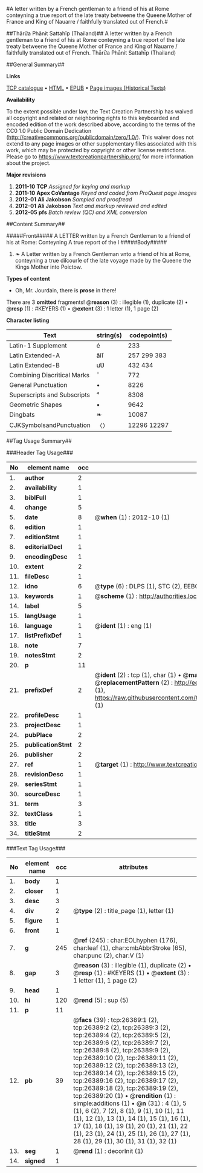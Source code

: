 #A letter written by a French gentleman to a friend of his at Rome conteyning a true report of the late treaty betweene the Queene Mother of France and King of Nauarre / faithfully translated out of French.#

##Thārư̄a Phānit Sattahīp (Thailand)##
A letter written by a French gentleman to a friend of his at Rome conteyning a true report of the late treaty betweene the Queene Mother of France and King of Nauarre / faithfully translated out of French.
Thārư̄a Phānit Sattahīp (Thailand)

##General Summary##

**Links**

[TCP catalogue](http://www.ota.ox.ac.uk/tcp/)  • 
[HTML](http://tei.it.ox.ac.uk/tcp/Texts-HTML/free/A08/A08789.html)  • 
[EPUB](http://tei.it.ox.ac.uk/tcp/Texts-EPUB/free/A08/A08789.epub) • 
[Page images (Historical Texts)](https://historicaltexts.jisc.ac.uk/eebo-23203131e)

**Availability**

To the extent possible under law, the Text Creation Partnership has waived all copyright and related or neighboring rights to this keyboarded and encoded edition of the work described above, according to the terms of the CC0 1.0 Public Domain Dedication (http://creativecommons.org/publicdomain/zero/1.0/). This waiver does not extend to any page images or other supplementary files associated with this work, which may be protected by copyright or other license restrictions. Please go to https://www.textcreationpartnership.org/ for more information about the project.

**Major revisions**

1. __2011-10__ __TCP__ *Assigned for keying and markup*
1. __2011-10__ __Apex CoVantage__ *Keyed and coded from ProQuest page images*
1. __2012-01__ __Ali Jakobson__ *Sampled and proofread*
1. __2012-01__ __Ali Jakobson__ *Text and markup reviewed and edited*
1. __2012-05__ __pfs__ *Batch review (QC) and XML conversion*

##Content Summary##

#####Front#####
A LETTER written by a French Gentleman to a friend of his at Rome: Conteyning A true report of the l
#####Body#####

1. ❧ A Letter written by a French Gentleman vnto a friend of his at Rome, conteyning a true diſcourſe of the late voyage made by the Queene the Kings Mother into Poictow.

**Types of content**

  * Oh, Mr. Jourdain, there is **prose** in there!

There are 3 **omitted** fragments! 
 @__reason__ (3) : illegible (1), duplicate (2)  •  @__resp__ (1) : #KEYERS (1)  •  @__extent__ (3) : 1 letter (1), 1 page (2)

**Character listing**


|Text|string(s)|codepoint(s)|
|---|---|---|
|Latin-1 Supplement|é|233|
|Latin Extended-A|āīſ|257 299 383|
|Latin Extended-B|ưƲ|432 434|
|Combining             Diacritical Marks|̄|772|
|General Punctuation|•|8226|
|Superscripts             and Subscripts|⁴|8308|
|Geometric Shapes|▪|9642|
|Dingbats|❧|10087|
|CJKSymbolsandPunctuation|〈〉|12296 12297|

##Tag Usage Summary##

###Header Tag Usage###

|No|element name|occ|attributes|
|---|---|---|---|
|1.|__author__|2||
|2.|__availability__|1||
|3.|__biblFull__|1||
|4.|__change__|5||
|5.|__date__|8| @__when__ (1) : 2012-10 (1)|
|6.|__edition__|1||
|7.|__editionStmt__|1||
|8.|__editorialDecl__|1||
|9.|__encodingDesc__|1||
|10.|__extent__|2||
|11.|__fileDesc__|1||
|12.|__idno__|6| @__type__ (6) : DLPS (1), STC (2), EEBO-CITATION (1), OCLC (1), VID (1)|
|13.|__keywords__|1| @__scheme__ (1) : http://authorities.loc.gov/ (1)|
|14.|__label__|5||
|15.|__langUsage__|1||
|16.|__language__|1| @__ident__ (1) : eng (1)|
|17.|__listPrefixDef__|1||
|18.|__note__|7||
|19.|__notesStmt__|2||
|20.|__p__|11||
|21.|__prefixDef__|2| @__ident__ (2) : tcp (1), char (1)  •  @__matchPattern__ (2) : ([0-9\-]+):([0-9IVX]+) (1), (.+) (1)  •  @__replacementPattern__ (2) : http://eebo.chadwyck.com/downloadtiff?vid=$1&page=$2 (1), https://raw.githubusercontent.com/textcreationpartnership/Texts/master/tcpchars.xml#$1 (1)|
|22.|__profileDesc__|1||
|23.|__projectDesc__|1||
|24.|__pubPlace__|2||
|25.|__publicationStmt__|2||
|26.|__publisher__|2||
|27.|__ref__|1| @__target__ (1) : http://www.textcreationpartnership.org/docs/. (1)|
|28.|__revisionDesc__|1||
|29.|__seriesStmt__|1||
|30.|__sourceDesc__|1||
|31.|__term__|3||
|32.|__textClass__|1||
|33.|__title__|3||
|34.|__titleStmt__|2||


###Text Tag Usage###

|No|element name|occ|attributes|
|---|---|---|---|
|1.|__body__|1||
|2.|__closer__|1||
|3.|__desc__|3||
|4.|__div__|2| @__type__ (2) : title_page (1), letter (1)|
|5.|__figure__|1||
|6.|__front__|1||
|7.|__g__|245| @__ref__ (245) : char:EOLhyphen (176), char:leaf (1), char:cmbAbbrStroke (65), char:punc (2), char:V (1)|
|8.|__gap__|3| @__reason__ (3) : illegible (1), duplicate (2)  •  @__resp__ (1) : #KEYERS (1)  •  @__extent__ (3) : 1 letter (1), 1 page (2)|
|9.|__head__|1||
|10.|__hi__|120| @__rend__ (5) : sup (5)|
|11.|__p__|11||
|12.|__pb__|39| @__facs__ (39) : tcp:26389:1 (2), tcp:26389:2 (2), tcp:26389:3 (2), tcp:26389:4 (2), tcp:26389:5 (2), tcp:26389:6 (2), tcp:26389:7 (2), tcp:26389:8 (2), tcp:26389:9 (2), tcp:26389:10 (2), tcp:26389:11 (2), tcp:26389:12 (2), tcp:26389:13 (2), tcp:26389:14 (2), tcp:26389:15 (2), tcp:26389:16 (2), tcp:26389:17 (2), tcp:26389:18 (2), tcp:26389:19 (2), tcp:26389:20 (1)  •  @__rendition__ (1) : simple:additions (1)  •  @__n__ (31) : 4 (1), 5 (1), 6 (2), 7 (2), 8 (1), 9 (1), 10 (1), 11 (1), 12 (1), 13 (1), 14 (1), 15 (1), 16 (1), 17 (1), 18 (1), 19 (1), 20 (1), 21 (1), 22 (1), 23 (1), 24 (1), 25 (1), 26 (1), 27 (1), 28 (1), 29 (1), 30 (1), 31 (1), 32 (1)|
|13.|__seg__|1| @__rend__ (1) : decorInit (1)|
|14.|__signed__|1||
